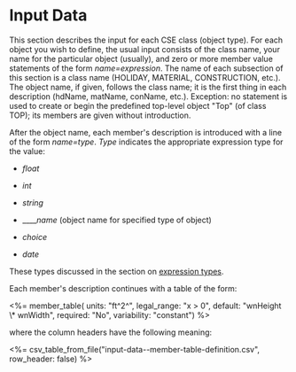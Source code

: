 # Input Data

This section describes the input for each CSE class (object type). For each object you wish to define, the usual input consists of the class name, your name for the particular object (usually), and zero or more member value statements of the form *name=expression*. The name of each subsection of this section is a class name (HOLIDAY, MATERIAL, CONSTRUCTION, etc.). The object name, if given, follows the class name; it is the first thing in each description (hdName, matName, conName, etc.). Exception: no statement is used to create or begin the predefined top-level object "Top" (of class TOP); its members are given without introduction.

After the object name, each member's description is introduced with a line of the form *name=type*. *Type* indicates the appropriate expression type for the value:

-   *float*

-   *int*

-   *string*

-   \_\_\_\_*name* (object name for specified type of object)

-   *choice*

-   *date*

These types discussed in the section on [expression types](#expression-types).

Each member's description continues with a table of the form:

<%= member_table(
  units: "ft^2^",
  legal_range: "x &gt; 0",
  default: "wnHeight \\\* wnWidth",
  required: "No",
  variability: "constant") %>

where the column headers have the following meaning:

<%= csv_table_from_file("input-data--member-table-definition.csv", row_header: false) %>

